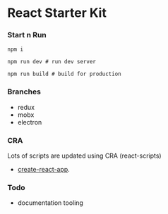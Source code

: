 # React Starter Kit

### Start n Run
```
npm i

npm run dev # run dev server

npm run build # build for production
```

### Branches
- redux
- mobx
- electron

### CRA
Lots of scripts are updated using CRA (react-scripts)
- [create-react-app](https://github.com/facebookincubator/create-react-app).

### Todo
- documentation tooling
